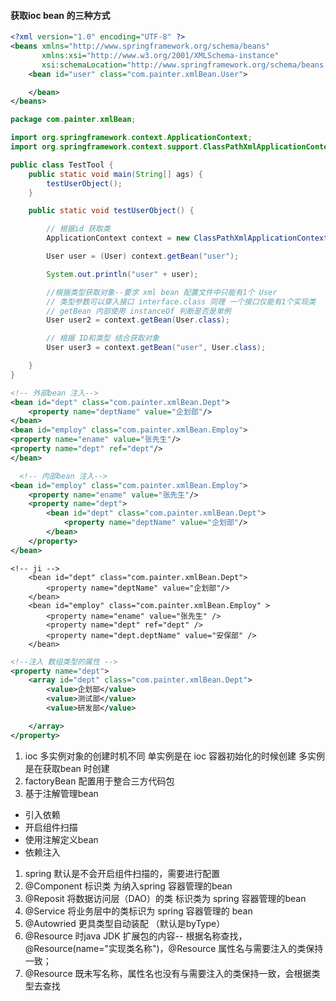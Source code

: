 #### 获取ioc bean 的三种方式

```xml
<?xml version="1.0" encoding="UTF-8" ?>
<beans xmlns="http://www.springframework.org/schema/beans"
       xmlns:xsi="http://www.w3.org/2001/XMLSchema-instance"
       xsi:schemaLocation="http://www.springframework.org/schema/beans http://www.springframework.org/schema/beans/spring-beans.xsd">
    <bean id="user" class="com.painter.xmlBean.User">

    </bean>
</beans>
```

```java
package com.painter.xmlBean;

import org.springframework.context.ApplicationContext;
import org.springframework.context.support.ClassPathXmlApplicationContext;

public class TestTool {
    public static void main(String[] ags) {
        testUserObject();
    }

    public static void testUserObject() {

        // 根据id 获取类
        ApplicationContext context = new ClassPathXmlApplicationContext("beanconfig.xml");// resource目录下的xml 配置文件

        User user = (User) context.getBean("user");

        System.out.println("user" + user);

        //根据类型获取对象--要求 xml bean 配置文件中只能有1个 User
        // 类型参数可以穿入接口 interface.class 同理 一个接口仅能有1个实现类
        // getBean 内部使用 instanceOf 判断是否是单例
        User user2 = context.getBean(User.class);

        // 根据 ID和类型 结合获取对象
        User user3 = context.getBean("user", User.class);

    }
}

```

```xml
<!-- 外部bean 注入-->
<bean id="dept" class="com.painter.xmlBean.Dept">
    <property name="deptName" value="企划部"/>
</bean>
<bean id="employ" class="com.painter.xmlBean.Employ">
<property name="ename" value="张先生"/>
<property name="dept" ref="dept"/>
</bean>
```

```xml
  <!-- 内部bean 注入-->
<bean id="employ" class="com.painter.xmlBean.Employ">
    <property name="ename" value="张先生"/>
    <property name="dept">
        <bean id="dept" class="com.painter.xmlBean.Dept">
            <property name="deptName" value="企划部"/>
        </bean>
    </property>
</bean>

```

```xml4联赋值注入
<!-- ji -->
    <bean id="dept" class="com.painter.xmlBean.Dept">
        <property name="deptName" value="企划部"/>
    </bean>
    <bean id="employ" class="com.painter.xmlBean.Employ" >
        <property name="ename" value="张先生" />
        <property name="dept" ref="dept" />
        <property name="dept.deptName" value="安保部" />
    </bean>
```



```xml
<!--注入 数组类型的属性 -->
<property name="dept">
    <array id="dept" class="com.painter.xmlBean.Dept">
        <value>企划部</value>
        <value>测试部</value>
        <value>研发部</value>

    </array>
</property>
```
1. ioc 多实例对象的创建时机不同 单实例是在 ioc 容器初始化的时候创建 多实例是在获取bean 时创建
2. factoryBean 配置用于整合三方代码包
3. 基于注解管理bean
 - 引入依赖
 - 开启组件扫描
 - 使用注解定义bean
 - 依赖注入
1. spring 默认是不会开启组件扫描的，需要进行配置
2. @Component 标识类 为纳入spring 容器管理的bean
3. @Reposit 将数据访问层（DAO）的类 标识类为 spring 容器管理的bean
4. @Service 将业务层中的类标识为 spring 容器管理的 bean
5. @Autowried 更具类型自动装配 （默认是byType）
6. @Resource 时java JDK 扩展包的内容-- 根据名称查找，@Resource(name="实现类名称")，@Resource 属性名与需要注入的类保持一致；
7. @Resource 既未写名称，属性名也没有与需要注入的类保持一致，会根据类型去查找